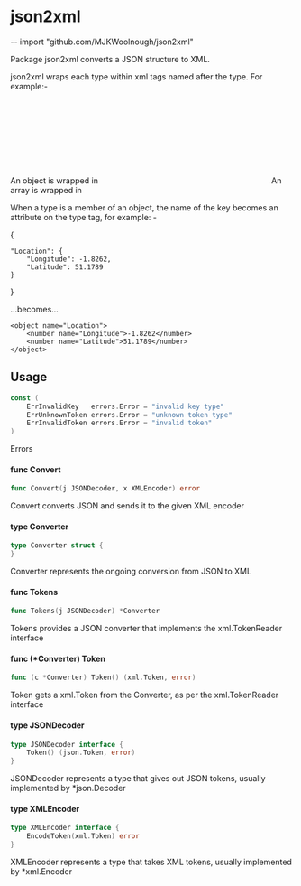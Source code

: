 # json2xml
--
    import "github.com/MJKWoolnough/json2xml"

Package json2xml converts a JSON structure to XML.

json2xml wraps each type within xml tags named after the type. For example:-

An object is wrapped in <object></object> An array is wrapped in <array></array>

When a type is a member of an object, the name of the key becomes an attribute
on the type tag, for example: -

{

    "Location": {
    	"Longitude": -1.8262,
    	"Latitude": 51.1789
    }

}

...becomes...

<object>

    <object name="Location">
    	<number name="Longitude">-1.8262</number>
    	<number name="Latitude">51.1789</number>
    </object>

<object>

## Usage

```go
const (
	ErrInvalidKey   errors.Error = "invalid key type"
	ErrUnknownToken errors.Error = "unknown token type"
	ErrInvalidToken errors.Error = "invalid token"
)
```
Errors

#### func  Convert

```go
func Convert(j JSONDecoder, x XMLEncoder) error
```
Convert converts JSON and sends it to the given XML encoder

#### type Converter

```go
type Converter struct {
}
```

Converter represents the ongoing conversion from JSON to XML

#### func  Tokens

```go
func Tokens(j JSONDecoder) *Converter
```
Tokens provides a JSON converter that implements the xml.TokenReader interface

#### func (*Converter) Token

```go
func (c *Converter) Token() (xml.Token, error)
```
Token gets a xml.Token from the Converter, as per the xml.TokenReader interface

#### type JSONDecoder

```go
type JSONDecoder interface {
	Token() (json.Token, error)
}
```

JSONDecoder represents a type that gives out JSON tokens, usually implemented by
*json.Decoder

#### type XMLEncoder

```go
type XMLEncoder interface {
	EncodeToken(xml.Token) error
}
```

XMLEncoder represents a type that takes XML tokens, usually implemented by
*xml.Encoder
